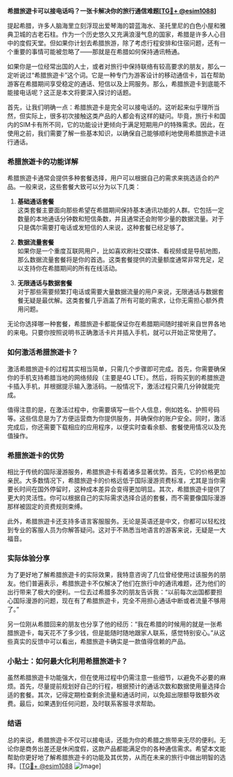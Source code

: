 **希腊旅遊卡可以接电话吗？一张卡解决你的旅行通信难题[[TG💪+ @esim1088](https://t.me/s/esim1088)]**

提起希腊，许多人脑海里立刻浮现出爱琴海的碧蓝海水、圣托里尼的白色小屋和雅典卫城的古老石柱。作为一个历史悠久又充满浪漫气息的国家，希腊是许多人心目中的度假天堂。但如果你计划去希腊旅游，除了考虑行程安排和住宿问题，还有一个重要的事情可能被忽略了——那就是在希腊如何保持通讯畅通。

如果你是一位经常出国的人士，或者对旅行中保持联络有较高要求的朋友，那么一定听说过“希腊旅遊卡”这个词。它是一种专门为游客设计的移动通信卡，旨在帮助游客在希腊期间享受稳定的通话、短信以及上网服务。那么，希腊旅遊卡到底能不能接电话呢？这正是本文将要深入探讨的话题。

首先，让我们明确一点：希腊旅遊卡是完全可以接电话的。这听起来似乎理所当然，但实际上，很多初次接触这类产品的人都会有这样的疑问。毕竟，旅行卡和国内的SIM卡有所不同，它的功能设计更倾向于满足短期用户的特殊需求。因此，在使用之前，我们需要了解一些基本知识，以确保自己能够顺利地使用希腊旅遊卡进行通话。

### 希腊旅遊卡的功能详解

希腊旅遊卡通常会提供多种套餐选择，用户可以根据自己的需求来挑选适合的产品。一般来说，这些套餐大致可以分为以下几类：

1. **基础通话套餐**  
   这类套餐主要面向那些希望在希腊期间保持基本通讯功能的人群。它包括一定数量的本地通话分钟数和短信条数，并且通常还会附带少量的数据流量。对于只是偶尔需要打电话或发短信的人来说，这种套餐已经足够了。

2. **数据流量套餐**  
   如果你是一个重度互联网用户，比如喜欢刷社交媒体、看视频或是导航地图，那么数据流量套餐将是你的首选。这类套餐提供的流量额度通常非常充足，足以支持你在希腊期间的所有在线活动。

3. **无限通话与数据套餐**  
   对于那些需要频繁打电话或需要大量数据流量的用户来说，无限通话与数据套餐无疑是最优解。这类套餐几乎涵盖了所有可能的需求，让你无需担心额外费用问题。

无论你选择哪一种套餐，希腊旅遊卡都能保证你在希腊期间随时接听来自世界各地的来电。只要你按照说明书正确激活卡片并插入手机，就可以开始正常使用了。

### 如何激活希腊旅遊卡？

激活希腊旅遊卡的过程其实相当简单，只需几个步骤即可完成。首先，你需要确保你的手机支持希腊当地的网络频段（主要是4G LTE）。然后，将购买到的希腊旅遊卡插入手机，并根据提示输入激活码。一般情况下，激活过程只需几分钟就能完成。

值得注意的是，在激活过程中，你需要填写一些个人信息，例如姓名、护照号码等。这些信息是为了方便运营商为你提供服务，并确保你的账户安全。同时，激活完成后，你还需要下载相应的应用程序，以便实时查看余额、套餐使用情况以及充值操作。

### 希腊旅遊卡的优势

相比于传统的国际漫游服务，希腊旅遊卡有着诸多显著优势。首先，它的价格更加亲民。大多数情况下，希腊旅遊卡的价格远低于国际漫游资费标准，尤其是当你需要长时间在国外停留时，这种成本差异会变得更加明显。其次，希腊旅遊卡提供了更大的灵活性。你可以根据自己的实际需求选择合适的套餐，而不需要像国际漫游那样被固定的资费规则束缚。

此外，希腊旅遊卡还支持多语言客服服务。无论是英语还是中文，你都可以轻松找到专业的客服人员为你解答疑问。这对于不熟悉当地语言的游客来说，无疑是一大福音。

### 实际体验分享

为了更好地了解希腊旅遊卡的实际效果，我特意咨询了几位曾经使用过该服务的朋友。他们普遍表示，希腊旅遊卡不仅解决了他们在旅行中的通讯难题，还为他们的出行带来了极大的便利。一位去过希腊多次的朋友告诉我：“以前每次出国都要担心国际漫游的问题，现在有了希腊旅遊卡，完全不用担心通话中断或者流量不够用了。”

另一位刚从希腊回来的朋友也分享了他的经历：“我在希腊的时候用的就是一张希腊旅遊卡，每天花不了多少钱，但是能随时随地跟家人联系，感觉特别安心。”从这些真实的反馈中可以看出，希腊旅遊卡确实是一款值得信赖的产品。

### 小贴士：如何最大化利用希腊旅遊卡？

虽然希腊旅遊卡功能强大，但在使用过程中仍需注意一些细节，以避免不必要的麻烦。首先，尽量提前规划好自己的行程，根据预计的通话次数和数据使用量选择合适的套餐。其次，记得定期检查剩余流量和通话时间，以免超出限额导致额外收费。最后，如果遇到任何问题，及时联系客服寻求帮助。

### 结语

总的来说，希腊旅遊卡不仅可以接电话，还能为你的希腊之旅带来无尽的便利。无论你是商务出差还是休闲度假，这款产品都能满足你的各种通信需求。希望本文能帮助你更好地了解希腊旅遊卡的功能及其优势，从而在未来的旅行中做出明智的选择。[[TG💪+ @esim1088](https://t.me/s/esim1088) ![Image](https://i.postimg.cc/4NQfJmqS/Snipaste-2025-05-13-00-14-12.png)]